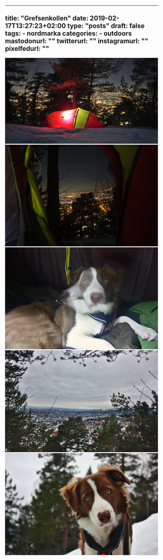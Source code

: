
---
title: "Grefsenkollen"
date: 2019-02-17T13:27:23+02:00
type: "posts"
draft: false
tags:
    - nordmarka
categories:
    - outdoors
mastodonurl: ""
twitterurl: ""
instagramurl: ""
pixelfedurl: ""
---

![](/posts/20190217-grefsenkollen/grefsenkollen1.jpg)
![](/posts/20190217-grefsenkollen/grefsenkollen2.jpg)
![](/posts/20190217-grefsenkollen/grefsenkollen3.jpg)
![](/posts/20190217-grefsenkollen/grefsenkollen4.jpg)
![](/posts/20190217-grefsenkollen/grefsenkollen5.jpg)
